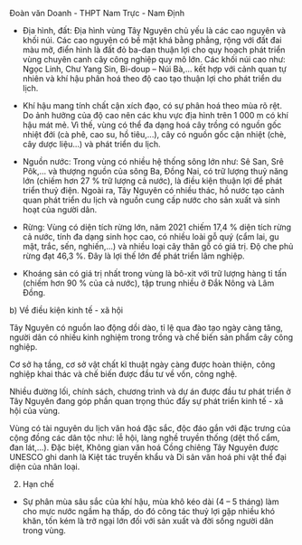 Đoàn văn Doanh - THPT Nam Trực - Nam Định

- Địa hình, đất: Địa hình vùng Tây Nguyên chủ yếu là các cao nguyên và khối núi. Các cao nguyên có bề mặt khá bằng phẳng, rộng với đất đai màu mỡ, điển hình là đất đỏ ba-dan thuận lợi cho quy hoạch phát triển vùng chuyên canh cây công nghiệp quy mô lớn. Các khối núi cao như: Ngọc Linh, Chư Yang Sin, Bi-doup – Núi Bà,... kết hợp với cảnh quan tự nhiên và khí hậu phân hoá theo độ cao tạo thuận lợi cho phát triển du lịch.

- Khí hậu mang tính chất cận xích đạo, có sự phân hoá theo mùa rõ rệt. Do ảnh hưởng của độ cao nên các khu vực địa hình trên 1 000 m có khí hậu mát mẻ. Vì thế, vùng có thể đa dạng hoá cây trồng có nguồn gốc nhiệt đới (cà phê, cao su, hồ tiêu,...), cây có nguồn gốc cận nhiệt (chè, cây dược liệu...) và phát triển du lịch.

- Nguồn nước: Trong vùng có nhiều hệ thống sông lớn như: Sê San, Srê Pôk,... và thượng nguồn của sông Ba, Đồng Nai, có trữ lượng thuỷ năng lớn (chiếm hơn 27 % trữ lượng cả nước), là điều kiện thuận lợi để phát triển thuỷ điện. Ngoài ra, Tây Nguyên có nhiều thác, hồ nước tạo cảnh quan phát triển du lịch và nguồn cung cấp nước cho sản xuất và sinh hoạt của người dân.

- Rừng: Vùng có diện tích rừng lớn, năm 2021 chiếm 17,4 % diện tích rừng cả nước, tính đa dạng sinh học cao, có nhiều loài gỗ quý (cẩm lai, gu mật, trắc, sến, nghiến,...) và nhiều loại cây thân gỗ có giá trị. Độ che phủ rừng đạt 46,3 %. Đây là lợi thế lớn để phát triển lâm nghiệp.

- Khoáng sản có giá trị nhất trong vùng là bô-xit với trữ lượng hàng tỉ tấn (chiếm hơn 90 % của cả nước), tập trung nhiều ở Đắk Nông và Lâm Đồng.

b) Về điều kiện kinh tế - xã hội

Tây Nguyên có nguồn lao động dồi dào, tỉ lệ qua đào tạo ngày càng tăng, người dân có nhiều kinh nghiệm trong trồng và chế biến sản phẩm cây công nghiệp.

Cơ sở hạ tầng, cơ sở vật chất kĩ thuật ngày càng được hoàn thiện, công nghiệp khai thác và chế biến được đầu tư về vốn, công nghệ.

Nhiều đường lối, chính sách, chương trình và dự án được đầu tư phát triển ở Tây Nguyên đang góp phần quan trọng thúc đẩy sự phát triển kinh tế - xã hội của vùng.

Vùng có tài nguyên du lịch văn hoá đặc sắc, độc đáo gắn với đặc trưng của cộng đồng các dân tộc như: lễ hội, làng nghề truyền thống (dệt thổ cẩm, đan lát,...). Đặc biệt, Không gian văn hoá Cồng chiêng Tây Nguyên được UNESCO ghi danh là Kiệt tác truyền khẩu và Di sản văn hoá phi vật thể đại diện của nhân loại.

2. Hạn chế

- Sự phân mùa sâu sắc của khí hậu, mùa khô kéo dài (4 – 5 tháng) làm cho mực nước ngầm hạ thấp, do đó công tác thuỷ lợi gặp nhiều khó khăn, tốn kém là trở ngại lớn đối với sản xuất và đời sống người dân trong vùng.
